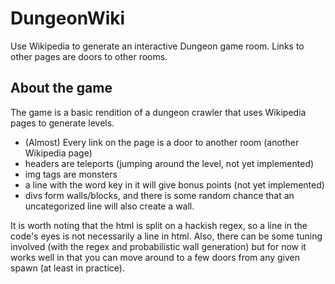 # DungeonWiki
Use Wikipedia to generate an interactive Dungeon game room. Links to other pages are doors to other rooms.

## About the game
The game is a basic rendition of a dungeon crawler that uses Wikipedia pages to generate levels. 
 - (Almost) Every link on the page is a door to another room (another Wikipedia page)
 - headers are teleports (jumping around the level, not yet implemented)
 - img tags are monsters
 - a line with the word key in it will give bonus points (not yet implemented)
 - divs form walls/blocks, and there is some random chance that an uncategorized line will also create a wall.


It is worth noting that the html is split on a hackish regex, so a line in the code's eyes is not necessarily a line in html. Also, there can be some tuning involved (with the regex and probabilistic wall generation) but for now it works well in that you can move around to a few doors from any given spawn (at least in practice).
